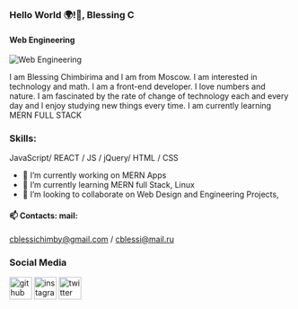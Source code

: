 ### Hello World 🌍!👋,  Blessing  C

#### Web Engineering
![Web Engineering](https://images/gitphoto.jpg)

I am Blessing Chimbirima and l am from Moscow. I am interested in technology and math. I am a front-end developer.  I love numbers and nature.  I am fascinated by the rate of change of technology each and every day and l enjoy studying new things every time. I am currently learning MERN FULL STACK

### Skills: 

JavaScript/  REACT / JS / jQuery/  HTML / CSS 

- 🔭 I’m currently working on MERN Apps 
- 🌱 I’m currently learning MERN full Stack, Linux   
- 👯 I’m looking to collaborate on Web Design and Engineering Projects, 
 
#### 📫 Contacts: mail: 
cblessichimby@gmail.com / cblessi@mail.ru 
                           
### Social Media

[<img src='https://cdn.jsdelivr.net/npm/simple-icons@3.0.1/icons/github.svg' alt='github' height='40'>](https://github.com/Cblessi-C)  [<img src='https://cdn.jsdelivr.net/npm/simple-icons@3.0.1/icons/instagram.svg' alt='instagram' height='40'>](https://instagram.com/Cblessi_chimby/)  [<img src='https://cdn.jsdelivr.net/npm/simple-icons@3.0.1/icons/twitter.svg' alt='twitter' height='40'>](https://twitter.com/CblessiC)  

